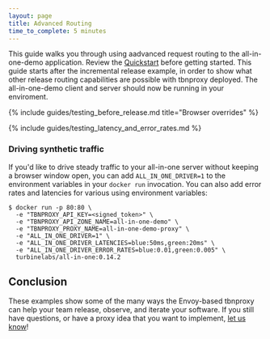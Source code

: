 ```yaml
---
layout: page
title: Advanced Routing
time_to_complete: 5 minutes
---
```


[//]: # ( Copyright 2017 Turbine Labs, Inc.                                   )
[//]: # ( you may not use this file except in compliance with the License.    )
[//]: # ( You may obtain a copy of the License at                             )
[//]: # (                                                                     )
[//]: # (     http://www.apache.org/licenses/LICENSE-2.0                      )
[//]: # (                                                                     )
[//]: # ( Unless required by applicable law or agreed to in writing, software )
[//]: # ( distributed under the License is distributed on an "AS IS" BASIS,   )
[//]: # ( WITHOUT WARRANTIES OR CONDITIONS OF ANY KIND, either express or     )
[//]: # ( implied. See the License for the specific language governing        )
[//]: # ( permissions and limitations under the License.                      )

[//]: # (Advanced Routing)

This guide walks you through using aadvanced request routing to the
all-in-one-demo application. Review the [Quickstart](../reference/quickstart.html) before
getting started. This guide starts after the incremental release
example, in order to show what other release routing capabilities are possible
with tbnproxy deployed. The all-in-one-demo client and server should now be
running in your enviroment.

{%
  include guides/testing_before_release.md
  title="Browser overrides"
%}

{% include guides/testing_latency_and_error_rates.md %}

### Driving synthetic traffic

If you'd like to drive steady traffic to your all-in-one server without keeping
a browser window open, you can add `ALL_IN_ONE_DRIVER=1` to the environment
variables in your `docker run` invocation. You can also add error rates and
latencies for various using environment variables:

```console
$ docker run -p 80:80 \
  -e "TBNPROXY_API_KEY=<signed_token>" \
  -e "TBNPROXY_API_ZONE_NAME=all-in-one-demo" \
  -e "TBNPROXY_PROXY_NAME=all-in-one-demo-proxy" \
  -e "ALL_IN_ONE_DRIVER=1" \
  -e "ALL_IN_ONE_DRIVER_LATENCIES=blue:50ms,green:20ms" \
  -e "ALL_IN_ONE_DRIVER_ERROR_RATES=blue:0.01,green:0.005" \
  turbinelabs/all-in-one:0.14.2
```

## Conclusion

These examples show some of the many ways the Envoy-based tbnproxy can help
your team release, observe, and iterate your software. If you still have
questions, or have a proxy idea that you want to implement, [let us know](mailto:support@turbinelabs.io)!
